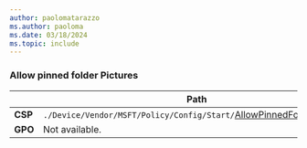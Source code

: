 ```yaml
---
author: paolomatarazzo
ms.author: paoloma
ms.date: 03/18/2024
ms.topic: include
---
```


### Allow pinned folder Pictures

|  | Path |
|--|--|
| **CSP** | `./Device/Vendor/MSFT/Policy/Config/Start/`[AllowPinnedFolderPictures](/windows/client-management/mdm/policy-csp-start#allowpinnedfolderpictures) |
| **GPO** | Not available. |
